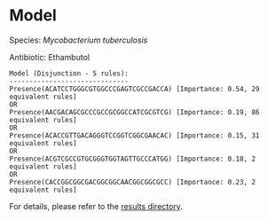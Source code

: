 
# Model

Species: *Mycobacterium tuberculosis*

Antibiotic: Ethambutol

```
Model (Disjunction - 5 rules):
------------------------------
Presence(ACATCCTGGGCGTGGCCCGAGTCGCCGACCA) [Importance: 0.54, 29 equivalent rules]
OR
Presence(AACGACAGCGCCCGCCGCGGCCATCGCGTCG) [Importance: 0.19, 86 equivalent rules]
OR
Presence(ACACCGTTGACAGGGTCCGGTCGGCGAACAC) [Importance: 0.15, 31 equivalent rules]
OR
Presence(ACGTCGCCGTGCGGGTGGTAGTTGCCCATGG) [Importance: 0.18, 2 equivalent rules]
OR
Presence(CACCGGCGGCGACGGCGGCAACGGCGGCGCC) [Importance: 0.23, 2 equivalent rules]

```

For details, please refer to the [results directory](../../../../../results/scm_b/mycobacterium%20tuberculosis/ethambutol/repeat_1/).

